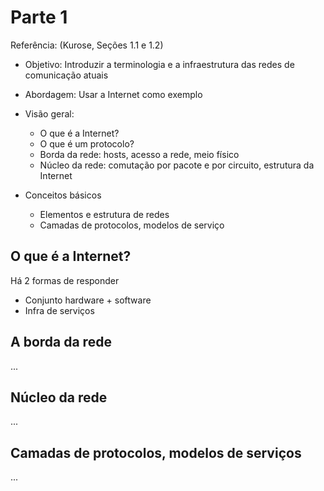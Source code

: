 # Parte 1

Referência: (Kurose, Seções 1.1 e 1.2)

- Objetivo: Introduzir a terminologia e a infraestrutura das redes de comunicação atuais

- Abordagem: Usar a Internet como exemplo

- Visão geral:
    - O que é a Internet?
    - O que é um protocolo?
    - Borda da rede: hosts, acesso a rede, meio físico
    - Núcleo da rede: comutação por pacote e por circuito, estrutura da Internet

- Conceitos básicos
    - Elementos e estrutura de redes
    - Camadas de protocolos, modelos
de serviço

## O que é a Internet?
Há 2 formas de responder
- Conjunto hardware + software
- Infra de serviços

## A borda da rede
...

## Núcleo da rede
...

## Camadas de protocolos, modelos de serviços
...